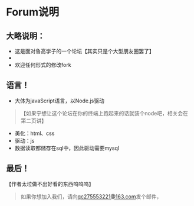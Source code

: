 # Forum说明
## 大略说明：
* 这是面对鲁高学子的一个论坛【其实只是个大型朋友圈罢了】
* 
* 欢迎任何形式的修改fork


## 语言！
* 大体为javaScript语言，以Node.js驱动
> 【如果宁想让这个论坛在你的终端上跑起来的话就装个node吧，相关会在第二页讲】
* 美化：html、css
* 驱动：js
* 数据读取都储存在sql中，因此驱动需要mysql


## 最后！
【作者太垃做不出好看的东西呜呜呜】
> 如果你想加入我们，请向[qc275553221@163.com](qc275553221@163.com)发个邮件，

